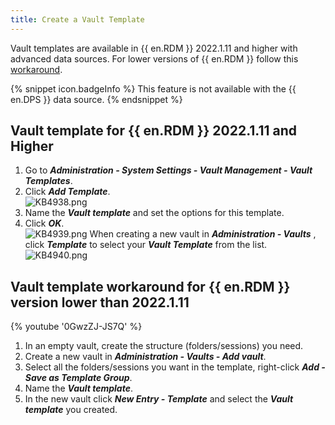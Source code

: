 ```yaml
---
title: Create a Vault Template
---
```

Vault templates are available in {{ en.RDM }} 2022.1.11 and higher with advanced data sources. For lower versions of {{ en.RDM }} follow this [workaround](#workaround).

{% snippet icon.badgeInfo %}
This feature is not available with the {{ en.DPS }} data source.
{% endsnippet %}

## Vault template for {{ en.RDM }} 2022.1.11 and Higher

1. Go to ***Administration - System Settings - Vault Management - Vault Templates***.
1. Click ***Add Template***.  
![KB4938.png](/img/en/kb/KB4938.png)
1. Name the ***Vault template*** and set the options for this template.
1. Click ***OK***.  
![KB4939.png](/img/en/kb/KB4939.png)
When creating a new vault in ***Administration - Vaults*** , click ***Template*** to select your ***Vault Template*** from the list.  
![KB4940.png](/img/en/kb/KB4940.png)

## Vault template workaround for {{ en.RDM }} version lower than 2022.1.11
<a name="workaround"></a>

{% youtube '0GwzZJ-JS7Q' %}

1. In an empty vault, create the structure (folders/sessions) you need.
1. Create a new vault in ***Administration - Vaults - Add vault***.
1. Select all the folders/sessions you want in the template, right-click ***Add - Save as Template Group***.
1. Name the ***Vault template***.
1. In the new vault click ***New Entry - Template*** and select the ***Vault template*** you created.
